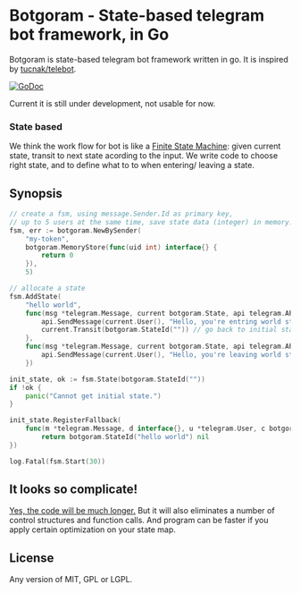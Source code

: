 # Botgoram - State-based telegram bot framework, in Go

Botgoram is state-based telegram bot framework written in go. It is inspired by [tucnak/telebot](https://github.com/tucnak/telebot).

[![GoDoc](https://godoc.org/github.com/Patrolavia/botgoram?status.svg)](https://godoc.org/github.com/Patrolavia/botgoram)

Current it is still under development, not usable for now.

### State based

We think the work flow for bot is like a [Finite State Machine](https://en.wikipedia.org/wiki/Finite-state_machine): given current state, transit to next state acording to the input. We write code to choose right state, and to define what to to when entering/ leaving a state.

## Synopsis

```go
// create a fsm, using message.Sender.Id as primary key,
// up to 5 users at the same time, save state data (integer) in memory.
fsm, err := botgoram.NewBySender(
	"my-token",
	botgoram.MemoryStore(func(uid int) interface{} {
		return 0
	}),
	5)

// allocate a state
fsm.AddState(
	"hello world",
	func(msg *telegram.Message, current botgoram.State, api telegram.API) error {
		api.SendMessage(current.User(), "Hello, you're entring world state", nil)
		current.Transit(botgoram.StateId("")) // go back to initial state
	},
	func(msg *telegram.Message, current botgoram.State, api telegram.API) error {
		api.SendMessage(current.User(), "Hello, you're leaving world state", nil)
	})

init_state, ok := fsm.State(botgoram.StateId(""))
if !ok {
    panic("Cannot get initial state.")
}

init_state.RegisterFallback(
	func(m *telegram.Message, d interface{}, u *telegram.User, c botgoram.StateId) (botgoram.StateId, error) {
		return botgoram.StateId("hello world") nil
})

log.Fatal(fsm.Start(30))
```

## It looks so complicate!

[Yes, the code will be much longer.](https://en.wikipedia.org/wiki/Automata-based_programming#Automata-based_style_program) But it will also eliminates a number of control structures and function calls. And program can be faster if you apply certain optimization on your state map.

## License

Any version of MIT, GPL or LGPL.
